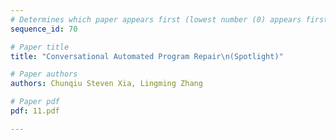 ```yaml
---
# Determines which paper appears first (lowest number (0) appears first)
sequence_id: 70

# Paper title
title: "Conversational Automated Program Repair\n(Spotlight)"

# Paper authors
authors: Chunqiu Steven Xia, Lingming Zhang 

# Paper pdf
pdf: 11.pdf

---
```

